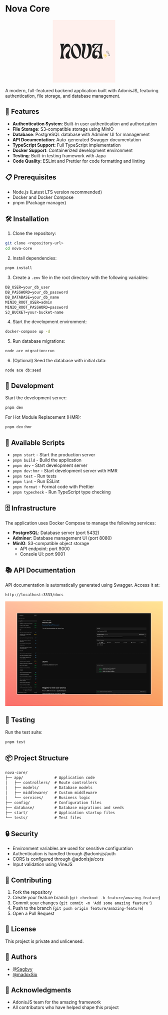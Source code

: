 # Nova Core

<div align="center">
  <img src="docs/nova-core-logo.png" alt="Nova Core Logo" width="200"/>
</div>

A modern, full-featured backend application built with AdonisJS, featuring authentication, file storage, and database management.

## 🚀 Features

- **Authentication System**: Built-in user authentication and authorization
- **File Storage**: S3-compatible storage using MinIO
- **Database**: PostgreSQL database with Adminer UI for management
- **API Documentation**: Auto-generated Swagger documentation
- **TypeScript Support**: Full TypeScript implementation
- **Docker Support**: Containerized development environment
- **Testing**: Built-in testing framework with Japa
- **Code Quality**: ESLint and Prettier for code formatting and linting

## 📋 Prerequisites

- Node.js (Latest LTS version recommended)
- Docker and Docker Compose
- pnpm (Package manager)

## 🛠️ Installation

1. Clone the repository:

```bash
git clone <repository-url>
cd nova-core
```

2. Install dependencies:

```bash
pnpm install
```

3. Create a `.env` file in the root directory with the following variables:

```env
DB_USER=your_db_user
DB_PASSWORD=your_db_password
DB_DATABASE=your_db_name
MINIO_ROOT_USER=admin
MINIO_ROOT_PASSWORD=password
S3_BUCKET=your-bucket-name
```

4. Start the development environment:

```bash
docker-compose up -d
```

5. Run database migrations:

```bash
node ace migration:run
```

6. (Optional) Seed the database with initial data:

```bash
node ace db:seed
```

## 🚀 Development

Start the development server:

```bash
pnpm dev
```

For Hot Module Replacement (HMR):

```bash
pnpm dev:hmr
```

## 📝 Available Scripts

- `pnpm start` - Start the production server
- `pnpm build` - Build the application
- `pnpm dev` - Start development server
- `pnpm dev:hmr` - Start development server with HMR
- `pnpm test` - Run tests
- `pnpm lint` - Run ESLint
- `pnpm format` - Format code with Prettier
- `pnpm typecheck` - Run TypeScript type checking

## 🗄️ Infrastructure

The application uses Docker Compose to manage the following services:

- **PostgreSQL**: Database server (port 5432)
- **Adminer**: Database management UI (port 8080)
- **MinIO**: S3-compatible object storage
  - API endpoint: port 9000
  - Console UI: port 9001

## 📚 API Documentation

API documentation is automatically generated using Swagger. Access it at:

```
http://localhost:3333/docs
```

![API Documentation](docs/nova-core-screen.jpeg)

## 🧪 Testing

Run the test suite:

```bash
pnpm test
```

## 📦 Project Structure

```
nova-core/
├── app/              # Application code
│   ├── controllers/  # Route controllers
│   ├── models/       # Database models
│   ├── middleware/   # Custom middleware
│   └── services/     # Business logic
├── config/           # Configuration files
├── database/         # Database migrations and seeds
├── start/            # Application startup files
└── tests/            # Test files
```

## 🔒 Security

- Environment variables are used for sensitive configuration
- Authentication is handled through @adonisjs/auth
- CORS is configured through @adonisjs/cors
- Input validation using VineJS

## 🤝 Contributing

1. Fork the repository
2. Create your feature branch (`git checkout -b feature/amazing-feature`)
3. Commit your changes (`git commit -m 'Add some amazing feature'`)
4. Push to the branch (`git push origin feature/amazing-feature`)
5. Open a Pull Request

## 📄 License

This project is private and unlicensed.

## 👥 Authors

- [@Sagbyy](https://github.com/Sagbyy)
- [@madoxSio](https://github.com/madoxSio)

## 🙏 Acknowledgments

- AdonisJS team for the amazing framework
- All contributors who have helped shape this project
